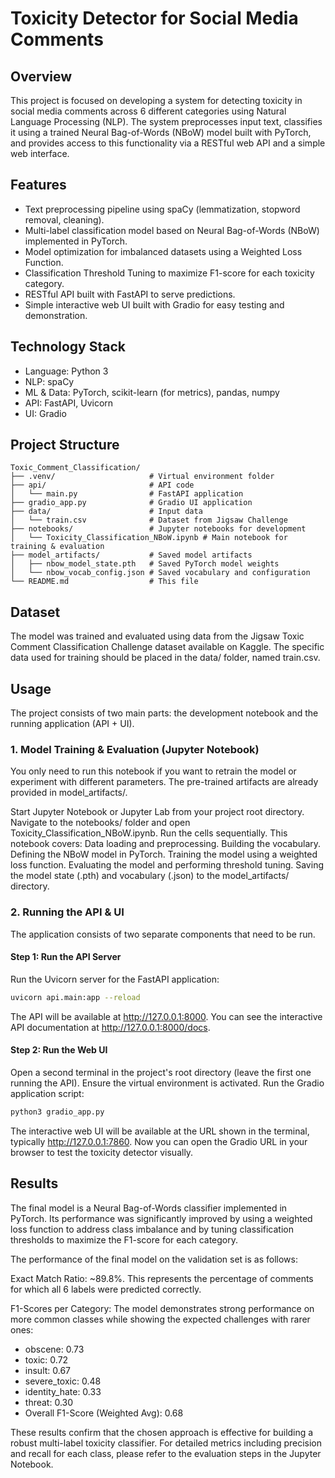 # Toxicity Detector for Social Media Comments

## Overview
This project is focused on developing a system for detecting toxicity in social media comments across 6 different categories using Natural Language Processing (NLP). 
The system preprocesses input text, classifies it using a trained Neural Bag-of-Words (NBoW) model built with PyTorch, 
and provides access to this functionality via a RESTful web API and a simple web interface.

## Features
* Text preprocessing pipeline using spaCy (lemmatization, stopword removal, cleaning).
* Multi-label classification model based on Neural Bag-of-Words (NBoW) implemented in PyTorch.
* Model optimization for imbalanced datasets using a Weighted Loss Function.
* Classification Threshold Tuning to maximize F1-score for each toxicity category.
* RESTful API built with FastAPI to serve predictions.
* Simple interactive web UI built with Gradio for easy testing and demonstration.

## Technology Stack
* Language: Python 3
* NLP: spaCy
* ML & Data: PyTorch, scikit-learn (for metrics), pandas, numpy
* API: FastAPI, Uvicorn
* UI: Gradio

## Project Structure
```
Toxic_Comment_Classification/
├── .venv/                     # Virtual environment folder
├── api/                       # API code
│   └── main.py                # FastAPI application
├── gradio_app.py              # Gradio UI application
├── data/                      # Input data
│   └── train.csv              # Dataset from Jigsaw Challenge
├── notebooks/                 # Jupyter notebooks for development
│   └── Toxicity_Classification_NBoW.ipynb # Main notebook for training & evaluation
├── model_artifacts/           # Saved model artifacts
│   ├── nbow_model_state.pth   # Saved PyTorch model weights
│   └── nbow_vocab_config.json # Saved vocabulary and configuration
└── README.md                  # This file
```
## Dataset
The model was trained and evaluated using data from the Jigsaw Toxic Comment Classification Challenge dataset available on Kaggle. 
The specific data used for training should be placed in the data/ folder, named train.csv.

## Usage
The project consists of two main parts: the development notebook and the running application (API + UI).

### 1. Model Training & Evaluation (Jupyter Notebook)

You only need to run this notebook if you want to retrain the model or experiment with different parameters. The pre-trained artifacts are already provided in model_artifacts/.

Start Jupyter Notebook or Jupyter Lab from your project root directory.
Navigate to the notebooks/ folder and open Toxicity_Classification_NBoW.ipynb.
Run the cells sequentially. This notebook covers:
Data loading and preprocessing.
Building the vocabulary.
Defining the NBoW model in PyTorch.
Training the model using a weighted loss function.
Evaluating the model and performing threshold tuning.
Saving the model state (.pth) and vocabulary (.json) to the model_artifacts/ directory.

### 2. Running the API & UI

The application consists of two separate components that need to be run.

#### Step 1: Run the API Server

Run the Uvicorn server for the FastAPI application:

```Bash
uvicorn api.main:app --reload
```
The API will be available at http://127.0.0.1:8000. You can see the interactive API documentation at http://127.0.0.1:8000/docs.

#### Step 2: Run the Web UI

Open a second terminal in the project's root directory (leave the first one running the API). Ensure the virtual environment is activated.
Run the Gradio application script:

```Bash
python3 gradio_app.py
```

The interactive web UI will be available at the URL shown in the terminal, typically http://127.0.0.1:7860.
Now you can open the Gradio URL in your browser to test the toxicity detector visually.

## Results
The final model is a Neural Bag-of-Words classifier implemented in PyTorch. Its performance was significantly improved by using a weighted loss function to address class imbalance and by tuning classification thresholds to maximize the F1-score for each category.

The performance of the final model on the validation set is as follows:

Exact Match Ratio: ~89.8%. This represents the percentage of comments for which all 6 labels were predicted correctly.

F1-Scores per Category: The model demonstrates strong performance on more common classes while showing the expected challenges with rarer ones:

* obscene: 0.73
* toxic: 0.72
* insult: 0.67
* severe_toxic: 0.48
* identity_hate: 0.33
* threat: 0.30
* Overall F1-Score (Weighted Avg): 0.68

These results confirm that the chosen approach is effective for building a robust multi-label toxicity classifier. For detailed metrics including precision and recall for each class, please refer to the evaluation steps in the Jupyter Notebook.
